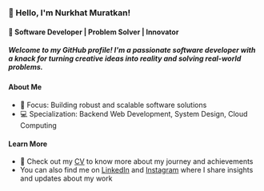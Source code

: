 ### 👋 Hello, I'm Nurkhat Muratkan!

#### 🚀 Software Developer | Problem Solver | Innovator

##### Welcome to my GitHub profile! I'm a passionate software developer with a knack for turning creative ideas into reality and solving real-world problems.

#### About Me

- 🌟 Focus: Building robust and scalable software solutions
- 💻 Specialization: Backend Web Development, System Design, Cloud Computing
  
#### Learn More

- 📄 Check out my [CV]() to know more about my journey and achievements
- You can also find me on [LinkedIn]() and [Instagram]() where I share insights and updates about my work

<!--
**nurhatmurathan/nurhatmurathan** is a ✨ _special_ ✨ repository because its `README.md` (this file) appears on your GitHub profile.

Here are some ideas to get you started:

- 🔭 I’m currently working on ...
- 🌱 I’m currently learning ...
- 👯 I’m looking to collaborate on ...
- 🤔 I’m looking for help with ...
- 💬 Ask me about ...
- 📫 How to reach me: ...
- 😄 Pronouns: ...
- ⚡ Fun fact: ...
-->
